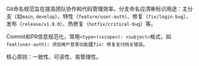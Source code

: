 Git命名规范旨在提高团队协作和代码管理效率。分支命名应清晰标识用途：主分支（如`main`, `develop`）、特性（`feature/user-auth`）、修复（`fix/login-bug`）、发布（`release/v1.0.0`）、热修复（`hotfix/critical-bug`）等。

Commit和PR信息规范化，常用`<type>(<scope>): <subject>`格式，如`feat(user-auth): 添加用户登录功能`或`fix: 修复支付网关错误`。

核心原则：一致性、可读性、易管理性。